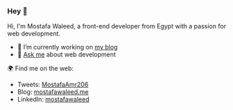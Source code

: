 ### Hey 👋


Hi, I'm Mostafa Waleed, a front-end developer from Egypt with a passion for web development.
 
- 🔭 I’m currently working on [my blog](https://mostafawaleed.me/blog)
- 💬 [Ask me](https://mostafawaleed.me/contact) about web development

🌍 Find me on the web:
 - Tweets: [MostafaAmr206](https://twitter.com/MostafaAmr206)
 - Blog: [mostafawaleed.me](https://mostafawaleed.me/)
 - LinkedIn: [mostafawaleed](https://www.linkedin.com/in/mostafawaleed/)
